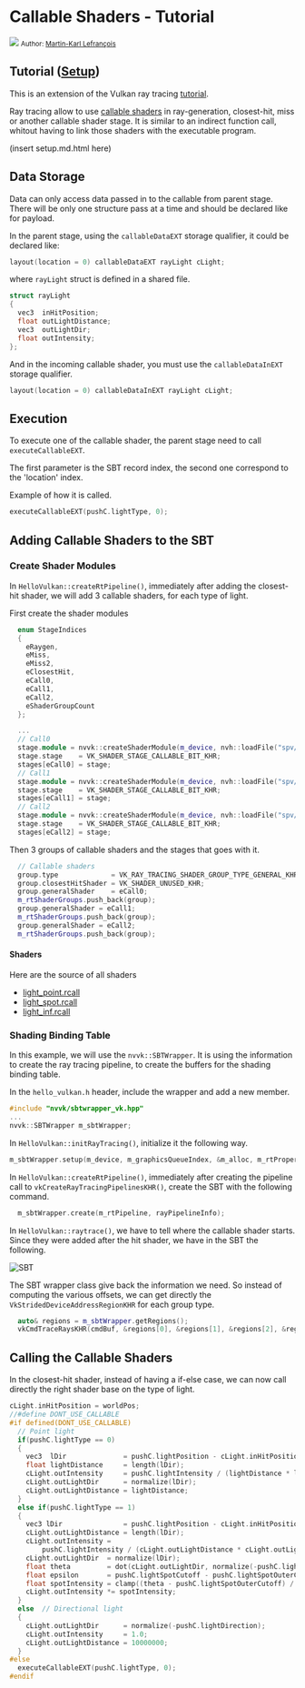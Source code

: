 # Callable Shaders - Tutorial

![](images/callable.png)
<small>Author: [Martin-Karl Lefrançois](https://devblogs.nvidia.com/author/mlefrancois/)</small>

## Tutorial ([Setup](../docs/setup.md))

This is an extension of the Vulkan ray tracing [tutorial](https://nvpro-samples.github.io/vk_raytracing_tutorial_KHR/vkrt_tutorial.md.html).


Ray tracing allow to use [callable shaders](https://www.khronos.org/registry/vulkan/specs/1.1-extensions/html/chap8.html#shaders-callable)
in ray-generation, closest-hit, miss or another callable shader stage. 
It is similar to an indirect function call, whitout having to link those shaders with the executable program. 

(insert setup.md.html here)


## Data Storage

Data can only access data passed in to the callable from parent stage. There will be only one structure pass at a time and should be declared like for payload.

In the parent stage, using the `callableDataEXT` storage qualifier, it could be declared like:

~~~~ C++
layout(location = 0) callableDataEXT rayLight cLight;
~~~~

where `rayLight` struct is defined in a shared file.

~~~~ C++
struct rayLight
{
  vec3  inHitPosition;
  float outLightDistance;
  vec3  outLightDir;
  float outIntensity;
};
~~~~

And in the incoming callable shader, you must use the `callableDataInEXT` storage qualifier.

~~~~ C++
layout(location = 0) callableDataInEXT rayLight cLight;
~~~~

## Execution

To execute one of the callable shader, the parent stage need to call `executeCallableEXT`.

The first parameter is the SBT record index, the second one correspond to the 'location' index.

Example of how it is called.

~~~~ C++
executeCallableEXT(pushC.lightType, 0);
~~~~


## Adding Callable Shaders to the SBT

### Create Shader Modules

In `HelloVulkan::createRtPipeline()`, immediately after adding the closest-hit shader, we will add
3 callable shaders, for each type of light. 

First create the shader modules
~~~~ C++
  enum StageIndices
  {
    eRaygen,
    eMiss,
    eMiss2,
    eClosestHit,
    eCall0,
    eCall1,
    eCall2,
    eShaderGroupCount
  };

  ...
  // Call0
  stage.module = nvvk::createShaderModule(m_device, nvh::loadFile("spv/light_point.rcall.spv", true, defaultSearchPaths, true));
  stage.stage    = VK_SHADER_STAGE_CALLABLE_BIT_KHR;
  stages[eCall0] = stage;
  // Call1
  stage.module = nvvk::createShaderModule(m_device, nvh::loadFile("spv/light_spot.rcall.spv", true, defaultSearchPaths, true));
  stage.stage    = VK_SHADER_STAGE_CALLABLE_BIT_KHR;
  stages[eCall1] = stage;
  // Call2
  stage.module = nvvk::createShaderModule(m_device, nvh::loadFile("spv/light_inf.rcall.spv", true, defaultSearchPaths, true));
  stage.stage    = VK_SHADER_STAGE_CALLABLE_BIT_KHR;
  stages[eCall2] = stage;
~~~~ 

Then 3 groups of callable shaders and the stages that goes with it.

~~~~ C++
  // Callable shaders
  group.type             = VK_RAY_TRACING_SHADER_GROUP_TYPE_GENERAL_KHR;
  group.closestHitShader = VK_SHADER_UNUSED_KHR;
  group.generalShader    = eCall0;
  m_rtShaderGroups.push_back(group);
  group.generalShader = eCall1;
  m_rtShaderGroups.push_back(group);
  group.generalShader = eCall2;
  m_rtShaderGroups.push_back(group);
~~~~



#### Shaders 

Here are the source of all shaders

* [light_point.rcall](shaders/light_point.rcall)
* [light_spot.rcall](shaders/light_spot.rcall)
* [light_inf.rcall](shaders/light_inf.rcall)


### Shading Binding Table

In this example, we will use the `nvvk::SBTWrapper`. It is using the information to create the ray tracing pipeline, to 
create the buffers for the shading binding table. 

In the `hello_vulkan.h` header, include the wrapper and add a new member.

~~~~C 
#include "nvvk/sbtwrapper_vk.hpp"
...
nvvk::SBTWrapper m_sbtWrapper;
~~~~

In `HelloVulkan::initRayTracing()`, initialize it the following way.

~~~~C 
m_sbtWrapper.setup(m_device, m_graphicsQueueIndex, &m_alloc, m_rtProperties);
~~~~ 

In `HelloVulkan::createRtPipeline()`, immediately after creating the pipeline call to `vkCreateRayTracingPipelinesKHR()`, 
create the SBT with the following command.

~~~~C
  m_sbtWrapper.create(m_rtPipeline, rayPipelineInfo);
~~~~ 



In `HelloVulkan::raytrace()`, we have to tell where the callable shader starts. Since they were added after the hit shader, we have in the SBT the following.

![SBT](images/sbt.png)

The SBT wrapper class give back the information we need. So instead of computing the various offsets, we can get directly the 
`VkStridedDeviceAddressRegionKHR` for each group type. 

~~~~ C++
  auto& regions = m_sbtWrapper.getRegions();
  vkCmdTraceRaysKHR(cmdBuf, &regions[0], &regions[1], &regions[2], &regions[3], m_size.width, m_size.height, 1);
~~~~

## Calling the Callable Shaders

In the closest-hit shader, instead of having a if-else case, we can now call directly the right shader base on the type of light.

~~~~ C++
cLight.inHitPosition = worldPos;
//#define DONT_USE_CALLABLE
#if defined(DONT_USE_CALLABLE)
  // Point light
  if(pushC.lightType == 0)
  {
    vec3  lDir              = pushC.lightPosition - cLight.inHitPosition;
    float lightDistance     = length(lDir);
    cLight.outIntensity     = pushC.lightIntensity / (lightDistance * lightDistance);
    cLight.outLightDir      = normalize(lDir);
    cLight.outLightDistance = lightDistance;
  }
  else if(pushC.lightType == 1)
  {
    vec3 lDir               = pushC.lightPosition - cLight.inHitPosition;
    cLight.outLightDistance = length(lDir);
    cLight.outIntensity =
        pushC.lightIntensity / (cLight.outLightDistance * cLight.outLightDistance);
    cLight.outLightDir  = normalize(lDir);
    float theta         = dot(cLight.outLightDir, normalize(-pushC.lightDirection));
    float epsilon       = pushC.lightSpotCutoff - pushC.lightSpotOuterCutoff;
    float spotIntensity = clamp((theta - pushC.lightSpotOuterCutoff) / epsilon, 0.0, 1.0);
    cLight.outIntensity *= spotIntensity;
  }
  else  // Directional light
  {
    cLight.outLightDir      = normalize(-pushC.lightDirection);
    cLight.outIntensity     = 1.0;
    cLight.outLightDistance = 10000000;
  }
#else
  executeCallableEXT(pushC.lightType, 0);
#endif
~~~~
